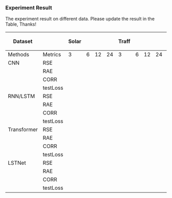 ### Experiment Result

The experiment result on different data. Please update the result in the Table, Thanks!

| Dataset     |          | Solar |   |    |    | Traff |   |    |    | Elec |   |    |    | Exchan |   |    |    | Car |   |    |    | 油井 |   |
| ----------- | -------- | ----- | - | -- | -- | ----- | - | -- | -- | ---- | - | -- | -- | ------ | - | -- | -- | --- | - | -- | -- | ---- | - |
| Methods     | Metrics  | 3     | 6 | 12 | 24 | 3     | 6 | 12 | 24 | 3    | 6 | 12 | 24 | 3      | 6 | 12 | 24 | 3   | 6 | 12 | 24 | 3    | 6 |
| CNN         | RSE      |       |   |    |    |       |   |    |    |      |   |    |    |        |   |    |    |     |   |    |    |      |   |
|             | RAE      |       |   |    |    |       |   |    |    |      |   |    |    |        |   |    |    |     |   |    |    |      |   |
|             | CORR     |       |   |    |    |       |   |    |    |      |   |    |    |        |   |    |    |     |   |    |    |      |   |
|             | testLoss |       |   |    |    |       |   |    |    |      |   |    |    |        |   |    |    |     |   |    |    |      |   |
| RNN/LSTM    | RSE      |       |   |    |    |       |   |    |    |      |   |    |    |        |   |    |    |     |   |    |    |      |   |
|             | RAE      |       |   |    |    |       |   |    |    |      |   |    |    |        |   |    |    |     |   |    |    |      |   |
|             | CORR     |       |   |    |    |       |   |    |    |      |   |    |    |        |   |    |    |     |   |    |    |      |   |
|             | testLoss |       |   |    |    |       |   |    |    |      |   |    |    |        |   |    |    |     |   |    |    |      |   |
| Transformer | RSE      |       |   |    |    |       |   |    |    |      |   |    |    |        |   |    |    |     |   |    |    |      |   |
|             | RAE      |       |   |    |    |       |   |    |    |      |   |    |    |        |   |    |    |     |   |    |    |      |   |
|             | CORR     |       |   |    |    |       |   |    |    |      |   |    |    |        |   |    |    |     |   |    |    |      |   |
|             | testLoss |       |   |    |    |       |   |    |    |      |   |    |    |        |   |    |    |     |   |    |    |      |   |
| LSTNet      | RSE      |       |   |    |    |       |   |    |    |      |   |    |    |        |   |    |    |     |   |    |    |      |   |
|             | RAE      |       |   |    |    |       |   |    |    |      |   |    |    |        |   |    |    |     |   |    |    |      |   |
|             | CORR     |       |   |    |    |       |   |    |    |      |   |    |    |        |   |    |    |     |   |    |    |      |   |
|             | testLoss |       |   |    |    |       |   |    |    |      |   |    |    |        |   |    |    |     |   |    |    |      |   |

